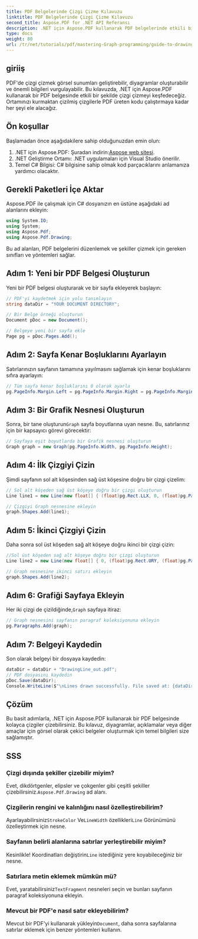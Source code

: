 ```yaml
---
title: PDF Belgelerinde Çizgi Çizme Kılavuzu
linktitle: PDF Belgelerinde Çizgi Çizme Kılavuzu
second_title: Aspose.PDF for .NET API Referansı
description: .NET için Aspose.PDF kullanarak PDF belgelerinde etkili bir şekilde çizgi çizmeyi öğrenin. Bu kapsamlı eğitim, kurulum sürecinde size yol gösterir, net adım adım talimatlar sağlar.
type: docs
weight: 80
url: /tr/net/tutorials/pdf/mastering-Graph-programming/guide-to-drawing-lines/
---
```

## giriiş

PDF'de çizgi çizmek görsel sunumları geliştirebilir, diyagramlar oluşturabilir ve önemli bilgileri vurgulayabilir. Bu kılavuzda, .NET için Aspose.PDF kullanarak bir PDF belgesinde etkili bir şekilde çizgi çizmeyi keşfedeceğiz. Ortamınızı kurmaktan çizilmiş çizgilerle PDF üreten kodu çalıştırmaya kadar her şeyi ele alacağız.

## Ön koşullar

Başlamadan önce aşağıdakilere sahip olduğunuzdan emin olun:

1.  .NET için Aspose.PDF: Şuradan indirin:[Aspose web sitesi](https://releases.aspose.com/pdf/net/).
2. .NET Geliştirme Ortamı: .NET uygulamaları için Visual Studio önerilir.
3. Temel C# Bilgisi: C# bilgisine sahip olmak kod parçacıklarını anlamanıza yardımcı olacaktır.

## Gerekli Paketleri İçe Aktar

Aspose.PDF ile çalışmak için C# dosyanızın en üstüne aşağıdaki ad alanlarını ekleyin:

```csharp
using System.IO;
using System;
using Aspose.Pdf;
using Aspose.Pdf.Drawing;
```

Bu ad alanları, PDF belgelerini düzenlemek ve şekiller çizmek için gereken sınıfları ve yöntemleri sağlar.

## Adım 1: Yeni bir PDF Belgesi Oluşturun

Yeni bir PDF belgesi oluşturarak ve bir sayfa ekleyerek başlayın:

```csharp
// PDF'yi kaydetmek için yolu tanımlayın
string dataDir = "YOUR DOCUMENT DIRECTORY";

// Bir Belge örneği oluşturun
Document pDoc = new Document();

// Belgeye yeni bir sayfa ekle
Page pg = pDoc.Pages.Add();
```

## Adım 2: Sayfa Kenar Boşluklarını Ayarlayın

Satırlarınızın sayfanın tamamına yayılmasını sağlamak için kenar boşluklarını sıfıra ayarlayın:

```csharp
// Tüm sayfa kenar boşluklarını 0 olarak ayarla
pg.PageInfo.Margin.Left = pg.PageInfo.Margin.Right = pg.PageInfo.Margin.Bottom = pg.PageInfo.Margin.Top = 0;
```

## Adım 3: Bir Grafik Nesnesi Oluşturun

 Sonra, bir tane oluşturun`Graph` sayfa boyutlarına uyan nesne. Bu, satırlarınız için bir kapsayıcı görevi görecektir:

```csharp
// Sayfaya eşit boyutlarda bir Grafik nesnesi oluşturun
Graph graph = new Graph(pg.PageInfo.Width, pg.PageInfo.Height);
```

## Adım 4: İlk Çizgiyi Çizin

Şimdi sayfanın sol alt köşesinden sağ üst köşesine doğru bir çizgi çizelim:

```csharp
// Sol alt köşeden sağ üst köşeye doğru bir çizgi oluşturun
Line line1 = new Line(new float[] { (float)pg.Rect.LLX, 0, (float)pg.PageInfo.Width, (float)pg.Rect.URY });

// Çizgiyi Graph nesnesine ekleyin
graph.Shapes.Add(line1);
```

## Adım 5: İkinci Çizgiyi Çizin

Daha sonra sol üst köşeden sağ alt köşeye doğru ikinci bir çizgi çizin:

```csharp
//Sol üst köşeden sağ alt köşeye doğru bir çizgi oluşturun
Line line2 = new Line(new float[] { 0, (float)pg.Rect.URY, (float)pg.PageInfo.Width, (float)pg.Rect.LLX });

// Graph nesnesine ikinci satırı ekleyin
graph.Shapes.Add(line2);
```

## Adım 6: Grafiği Sayfaya Ekleyin

 Her iki çizgi de çizildiğinde,`Graph` sayfaya itiraz:

```csharp
// Graph nesnesini sayfanın paragraf koleksiyonuna ekleyin
pg.Paragraphs.Add(graph);
```

## Adım 7: Belgeyi Kaydedin

Son olarak belgeyi bir dosyaya kaydedin:

```csharp
dataDir = dataDir + "DrawingLine_out.pdf";
// PDF dosyasını kaydedin
pDoc.Save(dataDir);
Console.WriteLine($"\nLines drawn successfully. File saved at: {dataDir}");
```

## Çözüm

Bu basit adımlarla, .NET için Aspose.PDF kullanarak bir PDF belgesinde kolayca çizgiler çizebilirsiniz. Bu kılavuz, diyagramlar, açıklamalar veya diğer amaçlar için görsel olarak çekici belgeler oluşturmak için temel bilgileri size sağlamıştır.

## SSS

### Çizgi dışında şekiller çizebilir miyim?
 Evet, dikdörtgenler, elipsler ve çokgenler gibi çeşitli şekiller çizebilirsiniz.`Aspose.Pdf.Drawing` ad alanı.

### Çizgilerin rengini ve kalınlığını nasıl özelleştirebilirim?
 Ayarlayabilirsiniz`StrokeColor` Ve`LineWidth` özellikleri`Line` Görünümünü özelleştirmek için nesne.

### Sayfanın belirli alanlarına satırlar yerleştirebilir miyim?
Kesinlikle! Koordinatları değiştirin`Line` istediğiniz yere koyabileceğiniz bir nesne.

### Satırlara metin eklemek mümkün mü?
 Evet, yaratabilirsiniz`TextFragment` nesneleri seçin ve bunları sayfanın paragraf koleksiyonuna ekleyin.

### Mevcut bir PDF'e nasıl satır ekleyebilirim?
 Mevcut bir PDF'yi kullanarak yükleyin`Document`, daha sonra sayfalarına satırlar eklemek için benzer yöntemleri kullanın.